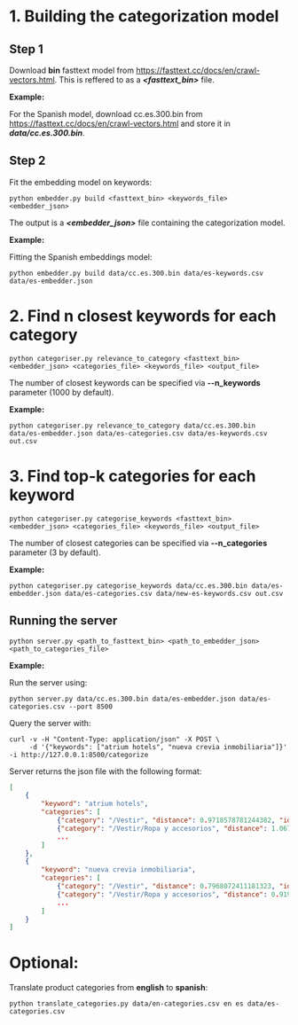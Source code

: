 # 1. Building the categorization model
## Step 1 
Download **bin** fasttext model from https://fasttext.cc/docs/en/crawl-vectors.html.
This is reffered to as a ***<fasttext_bin>*** file.

**Example:**

For the Spanish model, download cc.es.300.bin from https://fasttext.cc/docs/en/crawl-vectors.html and store it in ***data/cc.es.300.bin***.

## Step 2
Fit the embedding model on keywords:
```
python embedder.py build <fasttext_bin> <keywords_file> <embedder_json>
```
The output is a ***<embedder_json>*** file containing the categorization model.


**Example:**

Fitting the Spanish embeddings model:

```
python embedder.py build data/cc.es.300.bin data/es-keywords.csv data/es-embedder.json
```

# 2. Find n closest keywords for each category 

```
python categoriser.py relevance_to_category <fasttext_bin> <embedder_json> <categories_file> <keywords_file> <output_file>
```

The number of closest keywords can be specified via **--n_keywords** parameter (1000 by default).

**Example:**
```
python categoriser.py relevance_to_category data/cc.es.300.bin data/es-embedder.json data/es-categories.csv data/es-keywords.csv out.csv 
```

# 3. Find top-k categories for each keyword

```
python categoriser.py categorise_keywords <fasttext_bin> <embedder_json> <categories_file> <keywords_file> <output_file>
```

The number of closest categories can be specified via **--n_categories** parameter (3 by default).

**Example:**
```
python categoriser.py categorise_keywords data/cc.es.300.bin data/es-embedder.json data/es-categories.csv data/new-es-keywords.csv out.csv 
```

## Running the server

```
python server.py <path_to_fasttext_bin> <path_to_embedder_json> <path_to_categories_file> 
```

**Example:**

Run the server using:
```
python server.py data/cc.es.300.bin data/es-embedder.json data/es-categories.csv --port 8500
```

Query the server with:
```
curl -v -H "Content-Type: application/json" -X POST \
     -d '{"keywords": ["atrium hotels", "nueva crevia inmobiliaria"]}' -i http://127.0.0.1:8500/categorize
```

Server returns the json file with the following format:
```json
[
    {
        "keyword": "atrium hotels",
        "categories": [
            {"category": "/Vestir", "distance": 0.9718578781244382, "id": "10021"}, 
            {"category": "/Vestir/Ropa y accesorios", "distance": 1.067274959081289, "id": "10178"},
            ...
        ]
    }, 
    {
        "keyword": "nueva crevia inmobiliaria",
        "categories": [
            {"category": "/Vestir", "distance": 0.7968072411181323, "id": "10021"}, 
            {"category": "/Vestir/Ropa y accesorios", "distance": 0.9191133770348949, "id": "10178"},
            ...
        ]
    }
]
```

# Optional:
Translate product categories from  **english** to  **spanish**:
```
python translate_categories.py data/en-categories.csv en es data/es-categories.csv
```
